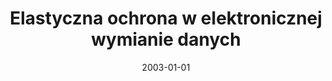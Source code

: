 ---
# Documentation: https://wowchemy.com/docs/managing-content/

title: Elastyczna ochrona w elektronicznej wymianie danych
subtitle: ''
summary: ''
authors:
- kazienko
tags: []
categories: []
date: '2003-01-01'
lastmod: 2022-10-07T05:48:13Z
featured: false
draft: false

# Featured image
# To use, add an image named `featured.jpg/png` to your page's folder.
# Focal points: Smart, Center, TopLeft, Top, TopRight, Left, Right, BottomLeft, Bottom, BottomRight.
image:
  caption: ''
  focal_point: ''
  preview_only: false

# Projects (optional).
#   Associate this post with one or more of your projects.
#   Simply enter your project's folder or file name without extension.
#   E.g. `projects = ["internal-project"]` references `content/project/deep-learning/index.md`.
#   Otherwise, set `projects = []`.
projects: []
publishDate: '2022-10-07T05:48:11.993412Z'
publication_types:
- '2'
abstract: ''
publication: '*NetWorld*'
---